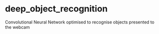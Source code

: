 # deep_object_recognition
Convolutional Neural Network optimised to recognise objects presented to the webcam
